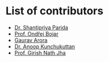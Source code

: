 # List of contributors
*  <a href="https://www.shantipriya.me/">Dr. Shantipriya Parida</a> 
*  <a href="http://ufal.mff.cuni.cz/ondrej-bojar">Prof. Ondřej Bojar</a>
* <a href="https://goru001.github.io/">Gaurav Arora</a>
* <a href="http://anoopk.in/">Dr. Anoop Kunchukuttan</a>
* <a href="https://www.jnu.ac.in/content/girishjha/">Prof. Girish Nath Jha</a> 


